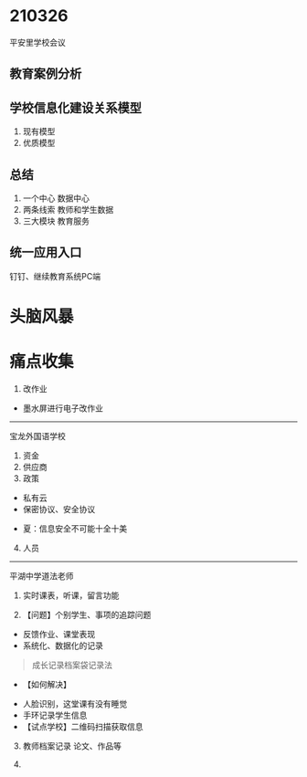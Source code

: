 
# 210326

平安里学校会议

## 教育案例分析
## 学校信息化建设关系模型
1. 现有模型
2. 优质模型

## 总结
1. 一个中心
数据中心
2. 两条线索
教师和学生数据
3. 三大模块
教育服务

## 统一应用入口
钉钉、继续教育系统PC端

# 头脑风暴

# 痛点收集
1. 改作业
* 墨水屏进行电子改作业

---
宝龙外国语学校
1. 资金
2. 供应商
3. 政策
* 私有云
* 保密协议、安全协议
- 夏：信息安全不可能十全十美
4. 人员

--- 

平湖中学道法老师
1. 实时课表，听课，留言功能

2. 【问题】个别学生、事项的追踪问题
* 反馈作业、课堂表现
* 系统化、数据化的记录
> 成长记录档案袋记录法

* 【如何解决】
- 人脸识别，这堂课有没有睡觉
- 手环记录学生信息
- 【试点学校】二维码扫描获取信息


3. 教师档案记录
论文、作品等

4.  






